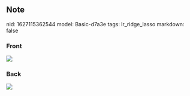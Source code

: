 ## Note
nid: 1627115362544
model: Basic-d7a3e
tags: lr_ridge_lasso
markdown: false

### Front
<img src="paste-5f9d9c81dbcdddd7c68f1b2a4dfc1260b30e046a.jpg">

### Back
<img src="paste-b54dd937f2bf22c802ff8bb67bbb37374d82f67b.jpg">

